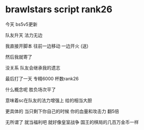 # brawlstars script rank26

今天
bs5v5更新

队友升天
法力无边

我直接开脚本
往前一边移动
一边开火
(送)

然后我就寄了

没关系
队友会继承我的遗志

最后打了一天
专精6000
杯数rank26

什么概念呢
胜负场次平了

意味着sc在队友的法力增强上
给的相当大胆

更具体的
当只剩下你自己的时候
你的血量和攻击力
翻5倍

无所谓了
就当福利吧
就好像皇室战争
国王的棋局的几百万金币一样










